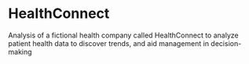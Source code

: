 # HealthConnect
Analysis of a fictional health company called HealthConnect to analyze patient health data to discover trends, and  aid management in decision-making
